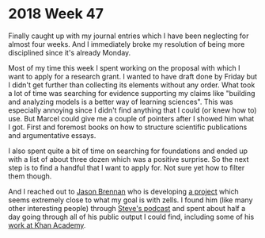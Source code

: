 # 2018 Week 47

Finally caught up with my journal entries which I have been neglecting for almost four weeks. And I immediately broke my resolution of being more disciplined since it's already Monday.

Most of my time this week I spent working on the proposal with which I want to apply for a research grant. I wanted to have draft done by Friday but I didn't get further than collecting its elements without any order. What took a lot of time was searching for evidence supporting my claims like "building and analyzing models is a better way of learning sciences". This was especially annoying since I didn't find anything that I could (or knew how to) use. But Marcel could give me a couple of pointers after I showed him what I got. First and foremost books on how to structure scientific publications and argumentative essays.

I also spent quite a bit of time on searching for foundations and ended up with a list of about three dozen which was a positive surprise. So the next step is to find a handful that I want to apply for. Not sure yet how to filter them though.

And I reached out to [Jason Brennan] who is developing [a project][beach] which seems extremely close to what my goal is with zells. I found him (like many other interesting people) through [Steve's podcast][foc20] and spent about half a day going through all of his public output I could find, including some of his [work at Khan Academy][mathland].

[Jason Brennan]: https://twitter.com/jasonbrennan
[beach]: https://nearthespeedoflight.com/beach/
[foc20]: https://futureofcoding.org/episodes/20
[mathland]: https://www.khanacademy.org/research/reports/early-math
